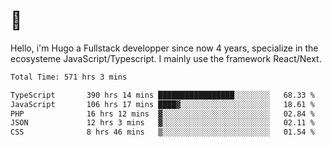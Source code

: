 # 👋 

Hello, i'm Hugo a Fullstack developper since now 4 years, specialize in the ecosysteme JavaScript/Typescript. I mainly use the framework React/Next.

<!--START_SECTION:waka-->

```txt
Total Time: 571 hrs 3 mins

TypeScript       390 hrs 14 mins █████████████████░░░░░░░░   68.33 %
JavaScript       106 hrs 17 mins ████▓░░░░░░░░░░░░░░░░░░░░   18.61 %
PHP              16 hrs 12 mins  ▓░░░░░░░░░░░░░░░░░░░░░░░░   02.84 %
JSON             12 hrs 3 mins   ▓░░░░░░░░░░░░░░░░░░░░░░░░   02.11 %
CSS              8 hrs 46 mins   ▒░░░░░░░░░░░░░░░░░░░░░░░░   01.54 %
```

<!--END_SECTION:waka-->
